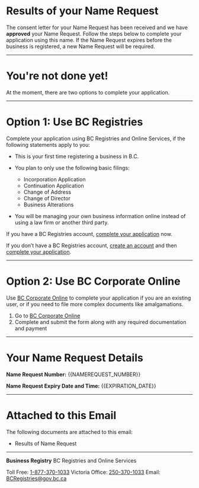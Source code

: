 # Results of your Name Request

The consent letter for your Name Request has been received and we have **approved** your Name Request. Follow the steps below to complete your application using this name. If the Name Request expires before the business is registered, a new Name Request will be required.

---

# You\'re not done yet!

At the moment, there are two options to complete your application.

---

# Option 1: Use BC Registries

Complete your application using BC Registries and Online Services, if the following statements apply to you:

- This is your first time registering a business in B.C.

- You plan to only use the following basic filings:
  - Incorporation Application
  - Continuation Application
  - Change of Address
  - Change of Director
  - Business Alterations

- You will be managing your own business information online instead of using a law firm or another third party.

If you have a BC Registries account, [complete your application]({{MAGIC_LINK}}) now.

If you don’t have a BC Registries account, [create an account]({{BUSINESS_URL}}) and then [complete your application]({{MAGIC_LINK}}).

---

# Option 2: Use BC Corporate Online

Use [BC Corporate Online]({{CORP_ONLINE_URL}}) to complete your application if you are an existing user, or if you need to file more complex documents like amalgamations.

1. Go to [BC Corporate Online]({{CORP_ONLINE_URL}})
2. Complete and submit the form along with any required documentation and payment

---

# Your Name Request Details

**Name Request Number:**
{{NAMEREQUEST_NUMBER}}

**Name Request Expiry Date and Time:**
{{EXPIRATION_DATE}}

---

# Attached to this Email

The following documents are attached to this email:

* Results of Name Request

---

**Business Registry**
BC Registries and Online Services

Toll Free: [1-877-370-1033](1-877-370-1033)
Victoria Office: [250-370-1033](250-370-1033)
Email: [BCRegistries@gov.bc.ca](BCRegistries@gov.bc.ca)
